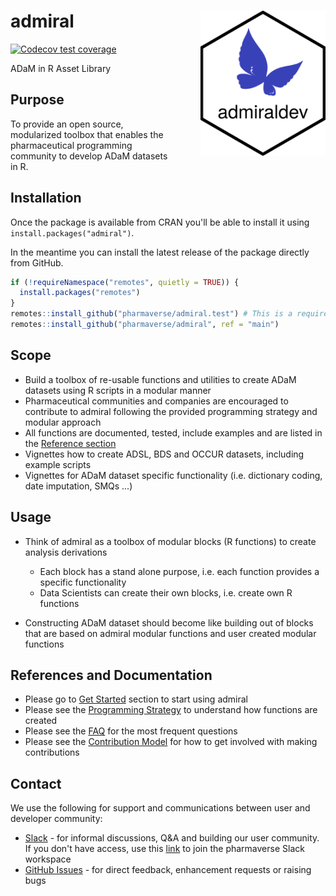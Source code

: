 # admiral <img src="man/figures/logo.png" align="right" width="200" style="margin-left:50px;"/>

<!-- badges: start -->
[![Codecov test coverage](https://codecov.io/gh/pharmaverse/admiral/branch/main/graph/badge.svg)](https://codecov.io/gh/pharmaverse/admiral?branch=main)
<!-- badges: end -->

ADaM in R Asset Library

## Purpose

To provide an open source, modularized toolbox that enables the pharmaceutical programming community to develop ADaM datasets in R.

## Installation

Once the package is available from CRAN you'll be able to install it using `install.packages("admiral")`.

In the meantime you can install the latest release of the package directly from GitHub.

```r
if (!requireNamespace("remotes", quietly = TRUE)) {
  install.packages("remotes")
}
remotes::install_github("pharmaverse/admiral.test") # This is a required dependency of {admiral}
remotes::install_github("pharmaverse/admiral", ref = "main")
```

## Scope

* Build a toolbox of re-usable functions and utilities to create ADaM datasets using R scripts in a modular manner
* Pharmaceutical communities and companies are encouraged to contribute to admiral following the provided programming strategy and modular approach
* All functions are documented, tested, include examples and are listed in the
[Reference section](https://pharmaverse.github.io/admiral/reference/index.html)
* Vignettes how to create ADSL, BDS and OCCUR datasets, including example scripts
* Vignettes for ADaM dataset specific functionality (i.e. dictionary coding, date imputation, SMQs ...)

## Usage

* Think of admiral as a toolbox of modular blocks (R functions) to create analysis derivations
    * Each block has a stand alone purpose, i.e. each function provides a specific functionality
    * Data Scientists can create their own blocks, i.e. create own R functions

* Constructing ADaM dataset should become like building out of blocks that are based on admiral modular functions and user created modular functions


## References and Documentation

* Please go to [Get Started](https://pharmaverse.github.io/admiral/articles/admiral.html) section to start using admiral
* Please see the [Programming Strategy](https://pharmaverse.github.io/admiral/articles/programming_strategy.html) to understand how functions are created
* Please see the [FAQ](https://pharmaverse.github.io/admiral/articles/faq.html) for the most frequent questions
* Please see the [Contribution Model](https://pharmaverse.github.io/admiral/articles/contribution_model.html) for how to get involved with making contributions

## Contact 

We use the following for support and communications between user and developer community:
* [Slack](https://app.slack.com/client/T028PB489D3/C02M8KN8269) - for informal discussions, Q&A and building our user community. If you don't have access, use this [link](https://join.slack.com/t/pharmaverse/shared_invite/zt-yv5atkr4-Np2ytJ6W_QKz_4Olo7Jo9A) to join the pharmaverse Slack workspace
* [GitHub Issues](https://github.com/pharmaverse/admiral/issues) - for direct feedback, enhancement requests or raising bugs
